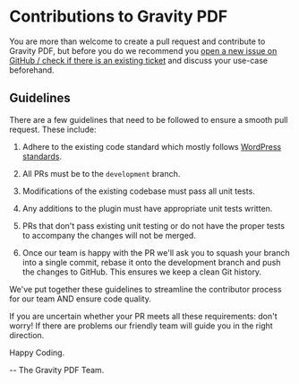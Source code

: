 # Contributions to Gravity PDF

You are more than welcome to create a pull request and contribute to Gravity PDF, but before you do we recommend you [open a new issue on GitHub / check if there is an existing ticket](https://github.com/GravityPDF/gravity-pdf-enhanced-option-fields/issues) and discuss your use-case beforehand.

## Guidelines

There are a few guidelines that need to be followed to ensure a smooth pull request. These include:

1. Adhere to the existing code standard which mostly follows [WordPress standards](https://make.wordpress.org/core/handbook/best-practices/coding-standards/php/).

1. All PRs must be to the `development` branch.

1. Modifications of the existing codebase must pass all unit tests.

1. Any additions to the plugin must have appropriate unit tests written.

1. PRs that don't pass existing unit testing or do not have the proper tests to accompany the changes will not be merged.

1. Once our team is happy with the PR we'll ask you to squash your branch into a single commit, rebase it onto the development branch and push the changes to GitHub. This ensures we keep a clean Git history.

We've put together these guidelines to streamline the contributor process for our team AND ensure code quality.

If you are uncertain whether your PR meets all these requirements: don't worry! If there are problems our friendly team will guide you in the right direction.

Happy Coding.

-- The Gravity PDF Team.
